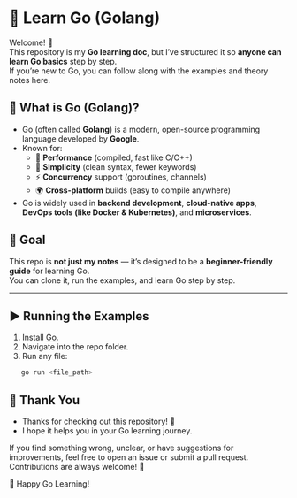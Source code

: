 # 🐹 Learn Go (Golang)

Welcome! 👋  
This repository is my **Go learning doc**, but I’ve structured it so **anyone can learn Go basics** step by step.  
If you’re new to Go, you can follow along with the examples and theory notes here.

## 📖 What is Go (Golang)?

- Go (often called **Golang**) is a modern, open-source programming language developed by **Google**.
- Known for:
  - 🚀 **Performance** (compiled, fast like C/C++)
  - 🔧 **Simplicity** (clean syntax, fewer keywords)
  - ⚡ **Concurrency** support (goroutines, channels)
  - 🌍 **Cross-platform** builds (easy to compile anywhere)
- Go is widely used in **backend development**, **cloud-native apps**, **DevOps tools (like Docker & Kubernetes)**, and **microservices**.

## 🎯 Goal

This repo is **not just my notes** — it’s designed to be a **beginner-friendly guide** for learning Go.  
You can clone it, run the examples, and learn Go step by step.

---

## ▶️ Running the Examples

1. Install [Go](https://go.dev/dl/).
2. Navigate into the repo folder.
3. Run any file:

```bash
   go run <file_path>
```

## 🙏 Thank You

- Thanks for checking out this repository! 🐹
- I hope it helps you in your Go learning journey.

If you find something wrong, unclear, or have suggestions for improvements, feel free to open an issue or submit a pull request.
Contributions are always welcome! 🚀

🐹 Happy Go Learning!
